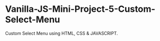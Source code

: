 # Vanilla-JS-Mini-Project-5-Custom-Select-Menu
Custom Select Menu using HTML, CSS &amp; JAVASCRIPT.
